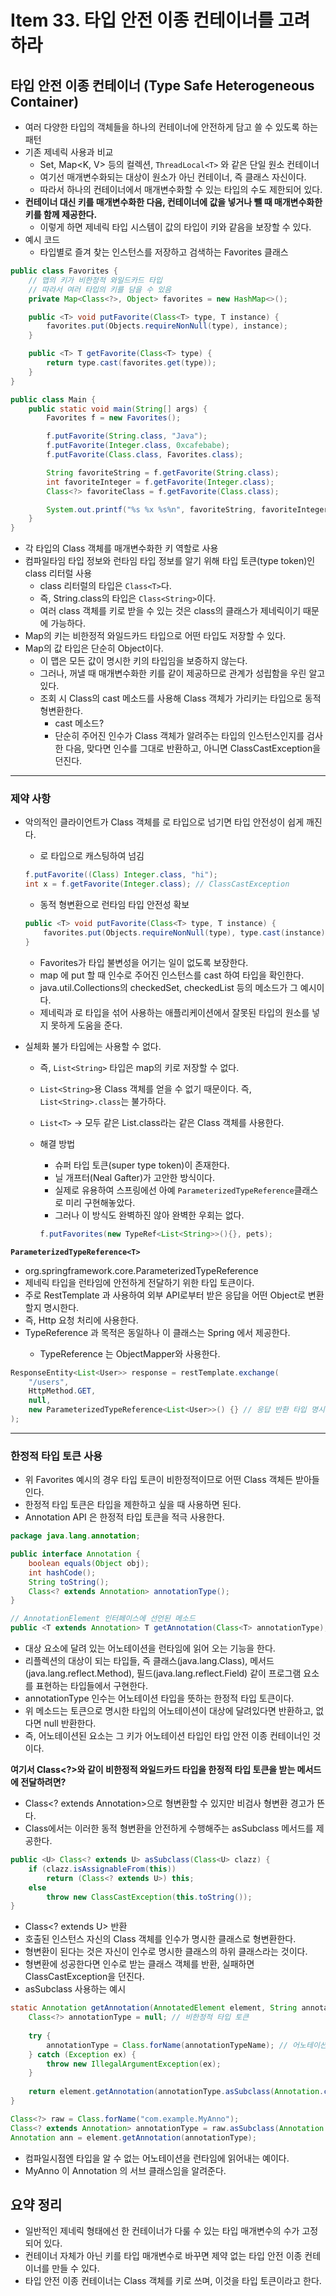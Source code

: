 # Item 33. 타입 안전 이종 컨테이너를 고려하라

## 타입 안전 이종 컨테이너 (Type Safe Heterogeneous Container)

- 여러 다양한 타입의 객체들을 하나의 컨테이너에 안전하게 담고 쓸 수 있도록 하는 패턴
- 기존 제네릭 사용과 비교
    - Set<E>, Map<K, V> 등의 컬렉션, `ThreadLocal<T>` 와 같은 단일 원소 컨테이너
    - 여기선 매개변수화되는 대상이 원소가 아닌 컨테이너, 즉 클래스 자신이다.
    - 따라서 하나의 컨테이너에서 매개변수화할 수 있는 타입의 수도 제한되어 있다.
- **컨테이너 대신 키를 매개변수화한 다음, 컨테이너에 값을 넣거나 뺄 때 매개변수화한 키를 함께 제공한다.**
    - 이렇게 하면 제네릭 타입 시스템이 값의 타입이 키와 같음을 보장할 수 있다.
- 예시 코드
    - 타입별로 즐겨 찾는 인스턴스를 저장하고 검색하는 Favorites 클래스
    
```java
public class Favorites {
    // 맵의 키가 비한정적 와일드카드 타입
    // 따라서 여러 타입의 키를 담을 수 있음
    private Map<Class<?>, Object> favorites = new HashMap<>();

    public <T> void putFavorite(Class<T> type, T instance) {
        favorites.put(Objects.requireNonNull(type), instance);
    }

    public <T> T getFavorite(Class<T> type) {
        return type.cast(favorites.get(type));
    }
}
```
```java
public class Main {
    public static void main(String[] args) {
        Favorites f = new Favorites();

        f.putFavorite(String.class, "Java");
        f.putFavorite(Integer.class, 0xcafebabe);
        f.putFavorite(Class.class, Favorites.class);

        String favoriteString = f.getFavorite(String.class);
        int favoriteInteger = f.getFavorite(Integer.class);
        Class<?> favoriteClass = f.getFavorite(Class.class);

        System.out.printf("%s %x %s%n", favoriteString, favoriteInteger, favoriteClass.getName());
    }
}
```
    
- 각 타입의 Class 객체를 매개변수화한 키 역할로 사용
- 컴파일타임 타입 정보와 런타임 타입 정보를 알기 위해 타입 토큰(type token)인 class 리터럴 사용
    - class 리터럴의 타입은 `Class<T>`다.
    - 즉, String.class의 타입은 `Class<String>`이다.
    - 여러 class 객체를 키로 받을 수 있는 것은 class의 클래스가 제네릭이기 때문에 가능하다.
- Map의 키는 비한정적 와일드카드 타입으로 어떤 타입도 저장할 수 있다.
- Map의 값 타입은 단순히 Object이다.
    - 이 맵은 모든 값이 명시한 키의 타입임을 보증하지 않는다.
    - 그러나, 꺼낼 때 매개변수화한 키를 같이 제공하므로 관계가 성립함을 우린 알고 있다.
    - 조회 시 Class의 cast 메소드를 사용해 Class 객체가 가리키는 타입으로 동적 형변환한다.
        - cast 메소드?
        - 단순히 주어진 인수가 Class 객체가 알려주는 타입의 인스턴스인지를 검사한 다음, 맞다면 인수를 그대로 반환하고, 아니면 ClassCastException을 던진다.
        
___

### 제약 사항

- 악의적인 클라이언트가 Class 객체를 로 타입으로 넘기면 타입 안전성이 쉽게 깨진다.
    - 로 타입으로 캐스팅하여 넘김
    
    ```java
    f.putFavorite((Class) Integer.class, "hi");
    int x = f.getFavorite(Integer.class); // ClassCastException
    ```
    
    - 동적 형변환으로 런타임 타입 안전성 확보
    
    ```java
    public <T> void putFavorite(Class<T> type, T instance) {
        favorites.put(Objects.requireNonNull(type), type.cast(instance));
    }
    ```
    
    - Favorites가 타입 불변성을 어기는 일이 없도록 보장한다.
    - map 에 put 할 때 인수로 주어진 인스턴스를 cast 하여 타입을 확인한다.
    - java.util.Collections의 checkedSet, checkedList 등의 메소드가 그 예시이다.
    - 제네릭과 로 타입을 섞어 사용하는 애플리케이션에서 잘못된 타입의 원소를 넣지 못하게 도움을 준다.
- 실체화 불가 타입에는 사용할 수 없다.
    - 즉, `List<String>` 타입은 map의 키로 저장할 수 없다.
    - `List<String>`용 Class 객체를 얻을 수 없기 때문이다. 즉, `List<String>.class`는 불가하다.
    - `List<T>` → 모두 같은 List.class라는 같은 Class 객체를 사용한다.
    - 해결 방법
        - 슈퍼 타입 토큰(super type token)이 존재한다.
        - 닐 개프터(Neal Gafter)가 고안한 방식이다.
        - 실제로 유용하여 스프링에선 아예 `ParameterizedTypeReference`클래스로 미리 구현해놓았다.
        - 그러나 이 방식도 완벽하진 않아 완벽한 우회는 없다.
        
        ```java
        f.putFavorites(new TypeRef<List<String>>(){}, pets);
        ```
        
**`ParameterizedTypeReference<T>`**
- org.springframework.core.ParameterizedTypeReference<T>
- 제네릭 타입을 런타임에 안전하게 전달하기 위한 타입 토큰이다.
- 주로 RestTemplate 과 사용하여 외부 API로부터 받은 응답을 어떤 Object로 변환할지 명시한다.
- 즉, Http 요청 처리에 사용한다.
- TypeReference<T> 과 목적은 동일하나 이 클래스는 Spring 에서 제공한다.
    - TypeReference<T> 는 ObjectMapper와 사용한다.

```java
ResponseEntity<List<User>> response = restTemplate.exchange(
    "/users",
    HttpMethod.GET,
    null,
    new ParameterizedTypeReference<List<User>>() {} // 응답 반환 타입 명시
);
```
___

### 한정적 타입 토큰 사용

- 위 Favorites 예시의 경우 타입 토큰이 비한정적이므로 어떤 Class 객체든 받아들인다.
- 한정적 타입 토큰은 타입을 제한하고 싶을 때 사용하면 된다.
- Annotation API 은 한정적 타입 토큰을 적극 사용한다.
    
```java
package java.lang.annotation;

public interface Annotation {
    boolean equals(Object obj);
    int hashCode();
    String toString();
    Class<? extends Annotation> annotationType();
}
```

```java
// AnnotationElement 인터페이스에 선언된 메소드
public <T extends Annotation> T getAnnotation(Class<T> annotationType);
```

- 대상 요소에 달려 있는 어노테이션을 런타임에 읽어 오는 기능을 한다.
- 리플렉션의 대상이 되는 타입들, 즉 클래스(java.lang.Class<T>), 메서드(java.lang.reflect.Method), 필드(java.lang.reflect.Field) 같이 프로그램 요소를 표현하는 타입들에서 구현한다.
- annotationType 인수는 어노테이션 타입을 뜻하는 한정적 타입 토큰이다.
- 위 메소드는 토큰으로 명시한 타입의 어노테이션이 대상에 달려있다면 반환하고, 없다면 null 반환한다.
- 즉, 어노테이션된 요소는 그 키가 어노테이션 타입인 타입 안전 이종 컨테이너인 것이다.

**여기서 Class<?>와 같이 비한정적 와일드카드 타입을 한정적 타입 토큰을 받는 메서드에 전달하려면?**

- Class<? extends Annotation>으로 형변환할 수 있지만 비검사 형변환 경고가 뜬다.
- Class에서는 이러한 동적 형변환을 안전하게 수행해주는 asSubclass 메서드를 제공한다.
    
```java
public <U> Class<? extends U> asSubclass(Class<U> clazz) {
    if (clazz.isAssignableFrom(this))
        return (Class<? extends U>) this;
    else
        throw new ClassCastException(this.toString());
}
```
- Class<? extends U> 반환
- 호출된 인스턴스 자신의 Class 객체를 인수가 명시한 클래스로 형변환한다.
- 형변환이 된다는 것은 자신이 인수로 명시한 클래스의 하위 클래스라는 것이다.
- 형변환에 성공한다면 인수로 받는 클래스 객체를 반환, 실패하면 ClassCastException을 던진다.
- asSubclass 사용하는 예시
    
```java
static Annotation getAnnotation(AnnotatedElement element, String annotationTypeName) {
    Class<?> annotationType = null; // 비한정적 타입 토큰
    
    try {
        annotationType = Class.forName(annotationTypeName); // 어노테이션 클래스 이름 로딩
    } catch (Exception ex) {
        throw new IllegalArgumentException(ex);
    }
        
    return element.getAnnotation(annotationType.asSubclass(Annotation.class));
}
```
    
```java
Class<?> raw = Class.forName("com.example.MyAnno");
Class<? extends Annotation> annotationType = raw.asSubclass(Annotation.class);
Annotation ann = element.getAnnotation(annotationType);
```
    
- 컴파일시점엔 타입을 알 수 없는 어노테이션을 런타임에 읽어내는 예이다.
- MyAnno 이 Annotation 의 서브 클래스임을 알려준다.

## 요약 정리


- 일반적인 제네릭 형태에선 한 컨테이너가 다룰 수 있는 타입 매개변수의 수가 고정되어 있다.
- 컨테이너 자체가 아닌 키를 타입 매개변수로 바꾸면 제약 없는 타입 안전 이종 컨테이너를 만들 수 있다.
- 타입 안전 이종 컨테이너는 Class 객체를 키로 쓰며, 이것을 타입 토큰이라고 한다.